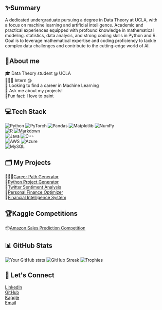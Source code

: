 
## ✨Summary
A dedicated undergraduate pursuing a degree in Data Theory at UCLA, with a focus on machine learning and artificial intelligence.
Academic and practical experiences equipped with profound knowledge in mathematical modeling. statistics, data analysis, and
strong coding skills in Python and R. Goal is to leverage mathematical expertise and coding proficiency to tackle complex data
challenges and contribute to the cutting-edge world of Al.

## 🚀About me
🎓 Data Theory student @ UCLA<br>
👩🏽‍💻 Intern @<br>
🔭 Looking to find a career in Machine Learning<br>
💬 Ask me about my projects!<br>
🌱Fun fact: I love to paint


## 💻Tech Stack
![Python](https://img.shields.io/badge/Python-3776AB?style=for-the-badge&logo=python&logoColor=white)
![PyTorch](https://img.shields.io/badge/PyTorch-EE4C2C?style=for-the-badge&logo=pytorch&logoColor=white)
![Pandas](https://img.shields.io/badge/Pandas-150458?style=for-the-badge&logo=pandas&logoColor=white)
![Matplotlib](https://img.shields.io/badge/Matplotlib-ffffff?style=for-the-badge&logo=data:image/svg+xml;base64,PHN2ZyB3aWR0aD0iMjAiIGhlaWdodD0iMjAiIHZpZXdCb3g9IjAgMCA1MTIgNTEyIiB4bWxucz0iaHR0cDovL3d3dy53My5vcmcvMjAwMC9zdmciPjxwYXRoIGQ9Ik0yNTYgMGQzNzUuNjUgMCA1MTIgMTM2LjM1NCA1MTIgNTEyUzYzMS42NSA1MTIgMjU2IDUxMiAweiIgZmlsbD0iIzFmMmU1ZSIvPjwvc3ZnPg==&logoColor=black)
![NumPy](https://img.shields.io/badge/NumPy-013243?style=for-the-badge&logo=numpy&logoColor=white)<br>
![R](https://img.shields.io/badge/R-276DC3?style=for-the-badge&logo=r&logoColor=white)
![Markdown](https://img.shields.io/badge/Markdown-000000?style=for-the-badge&logo=markdown&logoColor=white)<br>
![Java](https://img.shields.io/badge/Java-007396?style=for-the-badge&logo=java&logoColor=white)
![C++](https://img.shields.io/badge/C++-00599C?style=for-the-badge&logo=cplusplus&logoColor=white)<br>
![AWS](https://img.shields.io/badge/AWS-232F3E?style=for-the-badge&logo=amazon-aws&logoColor=white)
![Azure](https://img.shields.io/badge/Azure-0078D4?style=for-the-badge&logo=microsoft-azure&logoColor=white)<br>
![MySQL](https://img.shields.io/badge/MySQL-4479A1?style=for-the-badge&logo=mysql&logoColor=white)


## 🗂️ My Projects

👨🏻‍💼[Career Path Generator](https://github.com/mehwishahmed/careerpathgenerator)<br>
🐍[Python Project Generator](https://github.com/mehwishahmed/YouTube-GPT-Generator)<br>
🐥[Twitter Sentiment Analysis](https://github.com/mehwishahmed/Twitter-Sentimental-Analysis)<br>
🏦[Personal Finance Optimizer](https://github.com/mehwishahmed/personalfinanceoptimizer)<br>
🧠[Financial Intelligence System]()<br>


## 🏆Kaggle Competitions
📦[Amazon Sales Prediction Competition](https://github.com/andywang0321/Amazon_Sales_Prediction)<br>

## 📊 GitHub Stats

![Your GitHub stats](https://github-readme-stats.vercel.app/api?username=mehwishahmed&show_icons=true&theme=radical)
![GitHub Streak](https://streak-stats.demolab.com?user=mehwishahmed&theme=radical)
![Trophies](https://github-profile-trophy.vercel.app/?username=mehwishahmed&theme=radical)


## 👥 Let's Connect
[LinkedIn](https://www.linkedin.com/in/mehwish-ahmed-8a4363332/)<br>
[GitHub](https://github.com/mehwishahmed)<br>
[Kaggle](https://www.kaggle.com/mehwisha13)<br>
[Email](mailto:mfa13@ucla.edu)
